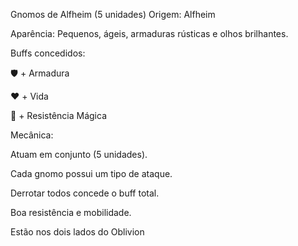 Gnomos de Alfheim (5 unidades)
Origem: Alfheim

Aparência: Pequenos, ágeis, armaduras rústicas e olhos brilhantes.

Buffs concedidos:

🛡️ + Armadura

❤️ + Vida

🧠 + Resistência Mágica

Mecânica:

Atuam em conjunto (5 unidades).

Cada gnomo possui um tipo de ataque.

Derrotar todos concede o buff total.

Boa resistência e mobilidade.

Estão nos dois lados do Oblivion
